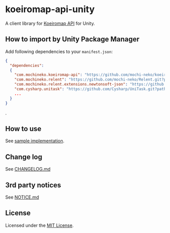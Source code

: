 # koeiromap-api-unity

A client library for [Koeiromap API](http://koeiromap.rinna.jp/) for Unity.

## How to import by Unity Package Manager

Add following dependencies to your `manifest.json`:

```json
{
  "dependencies":
  {
    "com.mochineko.koeiromap-api": "https://github.com/mochi-neko/koeiromap-api-unity.git?path=/Assets/Mochineko/KoeiromapAPI#0.1.1",
    "com.mochineko.relent": "https://github.com/mochi-neko/Relent.git?path=/Assets/Mochineko/Relent#0.2.0",
    "com.mochineko.relent.extensions.newtonsoft-json": "https://github.com/mochi-neko/Relent.git?path=/Assets/Mochineko/Relent.Extensions/NewtonsofJson#0.2.0",
    "com.cysharp.unitask": "https://github.com/Cysharp/UniTask.git?path=src/UniTask/Assets/Plugins/UniTask",
    ...
  }
}
```
.

## How to use

See [sample implementation](./Assets/Mochineko/KoeiromapAPI.Samples/KoeiromapAPISample.cs).

## Change log

See [CHANGELOG.md](./CHANGELOG.md)

## 3rd party notices

See [NOTICE.md](./NOTICE.md)

## License

Licensed under the [MIT License](./LICENSE).